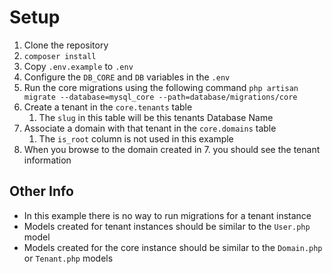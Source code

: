 # Setup
1. Clone the repository
2. `composer install`
3. Copy `.env.example` to `.env`
4. Configure the `DB_CORE` and `DB` variables in the `.env`
5. Run the core migrations using the following command `php artisan migrate --database=mysql_core --path=database/migrations/core`
6. Create a tenant in the `core.tenants` table
    1. The `slug` in this table will be this tenants Database Name
7. Associate a domain with that tenant in the `core.domains` table
    1. The `is_root` column is not used in this example
8. When you browse to the domain created in 7. you should see the tenant information

## Other Info
* In this example there is no way to run migrations for a tenant instance
* Models created for tenant instances should be similar to the `User.php` model
* Models created for the core instance should be similar to the `Domain.php` or `Tenant.php` models 